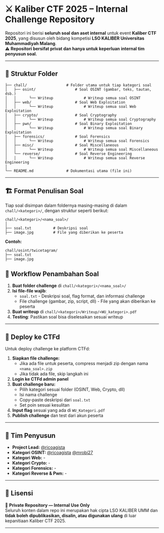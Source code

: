 # ⚔️ Kaliber CTF 2025 – Internal Challenge Repository

Repositori ini berisi **seluruh soal dan aset internal** untuk event **Kaliber CTF 2025**, yang disusun oleh bidang kompetisi **LSO KALIBER Universitas Muhammadiyah Malang**.  
⚠️ **Repositori bersifat privat dan hanya untuk keperluan internal tim penyusun soal.**

---

## 📂 Struktur Folder

```
├── chall/                  # Folder utama untuk tiap kategori soal
│   ├── osint/                  # Soal OSINT (gambar, teks, tautan, dsb.)
│   │      └── Writeup              # Writeup semua soal OSINT  
│   ├── web/                    # Soal Web Exploitation
│   │      └── Writeup              # Writeup semua soal Web Exploitation
│   ├── crypto/                 # Soal Cryptography
│   │      └── Writeup              # Writeup semua soal Cryptography
│   ├── pwn/                    # Soal Binary Exploitation
│   │      └── Writeup              # Writeup semua soal Binary Exploitation
│   ├── forensics/              # Soal Forensics
│   │      └── Writeup              # Writeup semua soal Forensics
│   ├── misc/                   # Soal Miscellaneous
│   │      └── Writeup              # Writeup semua soal Miscellaneous
│   └── reverse/                # Soal Reverse Engineering
│   │      └── Writeup              # Writeup semua soal Reverse Engineering
│
└── README.md               # Dokumentasi utama (file ini)
```

---

## 🏗️ Format Penulisan Soal

Tiap soal disimpan dalam foldernya masing-masing di dalam `chall/<kategori>/`, dengan struktur seperti berikut:

```
chall/<kategori>/<nama_soal>/
│
├── soal.txt          # Deskripsi soal
├── image.jpg         # File yang diberikan ke peserta
```

**Contoh:**
```
chall/osint/twicetagram/
├── soal.txt
├── image.jpg
```

## 📝 Workflow Penambahan Soal

1. **Buat folder challenge** di `chall/<kategori>/<nama_soal>/`
2. **Isi file-file wajib**: 
   - `soal.txt` - Deskripsi soal, flag format, dan informasi challenge
   - File challenge (gambar, zip, script, dll) - File yang akan diberikan ke peserta
3. **Buat writeup** di `chall/<kategori>/Writeup/<WU_kategori>.pdf`
4. **Testing**: Pastikan soal bisa diselesaikan sesuai writeup

---

## 🚀 Deploy ke CTFd

Untuk deploy challenge ke platform CTFd:

1. **Siapkan file challenge:**
   - Jika ada file untuk peserta, compress menjadi zip dengan nama `<nama_soal>.zip`
   - Jika tidak ada file, skip langkah ini
2. **Login ke CTFd admin panel**
3. **Buat challenge baru:**
   - Pilih kategori sesuai folder (OSINT, Web, Crypto, dll)
   - Isi nama challenge
   - Copy-paste deskripsi dari `soal.txt`
   - Set poin sesuai kesulitan
4. **Input flag** sesuai yang ada di `WU_Kategori.pdf`
5. **Publish challenge** dan test dari akun peserta

---

## 👥 Tim Penyusun

- **Project Lead:** [@ricoagista](https://github.com/ricoagista)   
- **Kategori OSINT:** [@ricoagista](https://github.com/ricoagista) [@mrobi27](https://github.com/mrobi27)   
- **Kategori Web:** -  
- **Kategori Crypto:** - 
- **Kategori Forensics:** -  
- **Kategori Reverse & Pwn:** -

---

## 🧾 Lisensi

📘 **Private Repository — Internal Use Only**  
Seluruh konten dalam repo ini merupakan hak cipta LSO KALIBER UMM dan **tidak boleh dipublikasikan, disalin, atau digunakan ulang** di luar kepanitiaan Kaliber CTF 2025.

---
